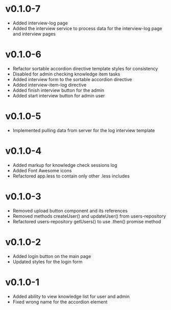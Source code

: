 v0.1.0-7
======================
* Added interview-log page
* Added the interview service to process data for the interview-log page and interview pages

v0.1.0-6
======================
* Refactor sortable accordion directive template styles for consistency
* Disabled for admin checking knowledge item tasks 
* Added interview form to the sortable accordion directive
* Added interview-item-log directive
* Added finish interview button for the admin
* Added start interview button for admin user

v0.1.0-5
======================
* Implemented pulling data from server for the log interview template 

v0.1.0-4
======================
* Added markup for knowledge check sessions log
* Added Font Awesome icons
* Refactored app.less to contain only other .less includes

v0.1.0-3
======================
* Removed upload button component and its references
* Removed methods createUser() and updateUser() from users-repository
* Refactored users-repository getUsers() to use .then() promise method

v0.1.0-2
======================
* Added login button on the main page
* Updated styles for the login form

v0.1.0-1
======================
* Added ability to view knowledge list for user and admin
* Fixed wrong name for the accordion element
